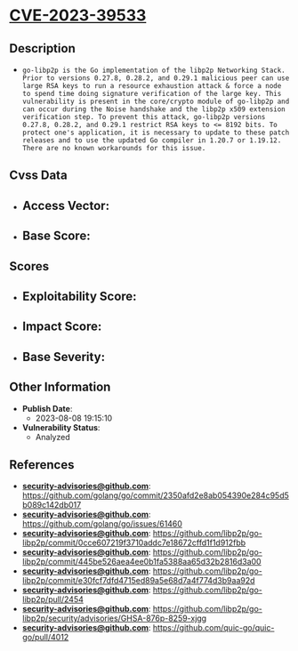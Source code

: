 
# [CVE-2023-39533](https://github.com/golang/go/commit/2350afd2e8ab054390e284c95d5b089c142db017)

## Description

- `go-libp2p is the Go implementation of the libp2p Networking Stack. Prior to versions 0.27.8, 0.28.2, and 0.29.1 malicious peer can use large RSA keys to run a resource exhaustion attack & force a node to spend time doing signature verification of the large key. This vulnerability is present in the core/crypto module of go-libp2p and can occur during the Noise handshake and the libp2p x509 extension verification step. To prevent this attack, go-libp2p versions 0.27.8, 0.28.2, and 0.29.1 restrict RSA keys to <= 8192 bits. To protect one's application, it is necessary to update to these patch releases and to use the updated Go compiler in 1.20.7 or 1.19.12. There are no known workarounds for this issue.`

## Cvss Data

- **Access Vector**:
  - 
- **Base Score**:
  - 

## Scores

- **Exploitability Score**:
  - 
- **Impact Score**:
  - 
- **Base Severity**:
  - 

## Other Information

- **Publish Date**:
  - 2023-08-08 19:15:10
- **Vulnerability Status**:
  - Analyzed

## References

- **security-advisories@github.com**: https://github.com/golang/go/commit/2350afd2e8ab054390e284c95d5b089c142db017
- **security-advisories@github.com**: https://github.com/golang/go/issues/61460
- **security-advisories@github.com**: https://github.com/libp2p/go-libp2p/commit/0cce607219f3710addc7e18672cffd1f1d912fbb
- **security-advisories@github.com**: https://github.com/libp2p/go-libp2p/commit/445be526aea4ee0b1fa5388aa65d32b2816d3a00
- **security-advisories@github.com**: https://github.com/libp2p/go-libp2p/commit/e30fcf7dfd4715ed89a5e68d7a4f774d3b9aa92d
- **security-advisories@github.com**: https://github.com/libp2p/go-libp2p/pull/2454
- **security-advisories@github.com**: https://github.com/libp2p/go-libp2p/security/advisories/GHSA-876p-8259-xjgg
- **security-advisories@github.com**: https://github.com/quic-go/quic-go/pull/4012
